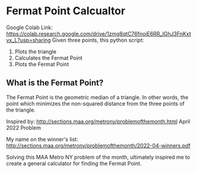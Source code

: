 # Fermat Point Calcualtor
Google Colab Link:
https://colab.research.google.com/drive/1zmg8qtC76fnoiE6RR_lGhJ3FnKxtvx_L?usp=sharing
Given three points, this python script:
  1. Plots the triangle
  2. Calculates the Fermat Point
  3. Plots the Fermat Point

## What is the Fermat Point?
The Fermat Point is the geometric median of a triangle. In other words, the point which minimizes the non-squared distance from the three points of the triangle.

Inspired by:
http://sections.maa.org/metrony/problemofthemonth.html
April 2022 Problem

My name on the winner's list:
http://sections.maa.org/metrony/problemofthemonth/2022-04-winners.pdf

Solving this MAA Metro NY problem of the month, ultimately inspired me to create a general calculator for finding the Fermat Point.
